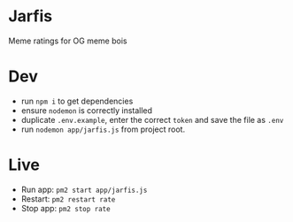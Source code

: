 # Jarfis
Meme ratings for OG meme bois

# Dev
* run `npm i` to get dependencies
* ensure `nodemon` is correctly installed
* duplicate `.env.example`, enter the correct `token` and save the file as `.env`
* run `nodemon app/jarfis.js` from project root.

# Live
* Run app:  `pm2 start app/jarfis.js`
* Restart:  `pm2 restart rate`
* Stop app: `pm2 stop rate`
